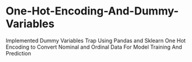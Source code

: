 # One-Hot-Encoding-And-Dummy-Variables
Implemented Dummy Variables Trap Using Pandas and Sklearn One Hot Encoding to Convert Nominal and Ordinal Data For Model Training And Prediction
